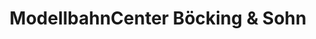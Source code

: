 ---
title: "ModellbahnCenter Böcking & Sohn"
url: /cottbus/modellbahncenter-boecking-und-sohn/
shop: Spielzeug
---